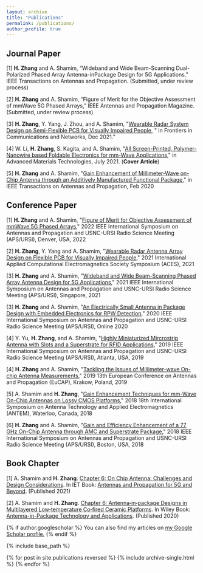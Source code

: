 ```yaml
---
layout: archive
title: "Publications"
permalink: /publications/
author_profile: true
---
```


## Journal Paper

[1] **H. Zhang** and A. Shamim, “Wideband and Wide Beam-Scanning Dual-Polarized Phased Array Antenna-inPackage Design for 5G Applications,” IEEE Transactions on Antennas and Propagation. (Submitted, under review process)

[2] **H. Zhang** and A. Shamim, “Figure of Merit for the Objective Assessment of mmWave 5G Phased Arrays,” IEEE Antennas and Propagation Magazine. (Submitted, under review process)

[3] **H. Zhang**, Y. Yang, J. Zhou, and A. Shamim, "[Wearable Radar System Design on Semi-Flexible PCB for Visually Impaired People](https://www.frontiersin.org/articles/10.3389/frcmn.2021.768794/full), " in Frontiers in Communications and Networks, Dec 2021.”

[4] W. Li, **H. Zhang**, S. Kagita, and A. Shamim, "[All Screen-Printed, Polymer-Nanowire based Foldable Electronics for mm-Wave Applications](https://onlinelibrary.wiley.com/doi/10.1002/admt.202100525)," in Advanced Materials Technologies, July 2021. (**Cover Article**)

[5] **H. Zhang** and A. Shamim, "[Gain Enhancement of Millimeter-Wave on-Chip Antenna through an Additively Manufactured Functional Package](https://ieeexplore.ieee.org/abstract/document/9014552)," in IEEE Transactions on Antennas and Propagation, Feb 2020

## Conference Paper

[1] **H. Zhang** and A. Shamim, "[Figure of Merit for Objective Assessment of mmWave 5G Phased Arrays](https://ieeexplore.ieee.org/document/9886497)," 2022 IEEE International Symposium on Antennas and Propagation and USNC-URSI Radio Science Meeting (APS/URSI), Denver, USA, 2022

[2] **H. Zhang**, Y. Yang and A. Shamim, "[Wearable Radar Antenna Array Design on Flexible PCB for Visually Impaired People](https://ieeexplore.ieee.org/abstract/document/9528746)," 2021 International Applied Computational Electromagnetics Society Symposium (ACES), 2021

[3] **H. Zhang** and A. Shamim, "[Wideband and Wide Beam-Scanning Phased Array Antenna Design for 5G Applications](https://ieeexplore.ieee.org/abstract/document/9704357)," 2021 IEEE International Symposium on Antennas and Propagation and USNC-URSI Radio Science Meeting (APS/URSI), Singapore, 2021

[3] **H. Zhang** and A. Shamim, "[An Electrically Small Antenna in Package Design with Embedded Electronics for RPW Detection](https://ieeexplore.ieee.org/document/9329610)," 2020 IEEE International Symposium on Antennas and Propagation and USNC-URSI Radio Science Meeting (APS/URSI), Online 2020

[4] Y. Yu, **H. Zhang**, and A. Shamim, "[Highly Miniaturized Mircrostrip Antenna with Slots and a Superstrate for RFID Applications](https://ieeexplore.ieee.org/abstract/document/8888474)," 2019 IEEE International Symposium on Antennas and Propagation and USNC-URSI Radio Science Meeting (APS/URSI), Atlanta, USA, 2019

[4] **H. Zhang** and A. Shamim, "[Tackling the Issues of Millimeter-wave On-chip Antenna Measurements](https://ieeexplore.ieee.org/document/8739292)," 2019 13th European Conference on Antennas and Propagation (EuCAP), Krakow, Poland, 2019

[5] A. Shamim and **H. Zhang**, "[Gain Enhancement Techniques for mm-Wave On-Chip Antennas on Lossy CMOS Platforms](https://ieeexplore.ieee.org/document/8572936)," 2018 18th International Symposium on Antenna Technology and Applied Electromagnetics (ANTEM), Waterloo, Canada, 2018

[6] **H. Zhang** and A. Shamim, "[Gain and Efficiency Enhancement of a 77 GHz On-Chip Antenna through AMC and Superstrate Package](https://ieeexplore.ieee.org/document/8608189)," 2018 IEEE International Symposium on Antennas and Propagation and USNC-URSI Radio Science Meeting (APS/URSI), Boston, USA, 2018

## Book Chapter

[1] A. Shamim and **H. Zhang**. [Chapter 6: On Chip Antenna: Challenges and Design Considerations](https://doi.org/10.1049/PBTE093E_ch6). In IET Book: [Antennas and Propagation for 5G and Beyond](https://doi.org/10.1049/PBTE093E). (Published 2021)

[2] A. Shamim and **H. Zhang**. [Chapter 6: Antenna‐in‐package Designs in Multilayered Low‐temperature Co‐fired Ceramic Platforms](https://doi.org/10.1002/9781119556671.ch6). In Wiley Book: [Antenna-in-Package Technology and Applications](https://onlinelibrary.wiley.com/doi/book/10.1002/9781119556671). (Published 2020)

{% if author.googlescholar %}
  You can also find my articles on <u><a href="{{author.googlescholar}}">my Google Scholar profile</a>.</u>
{% endif %}

{% include base_path %}

{% for post in site.publications reversed %}
  {% include archive-single.html %}
{% endfor %}
